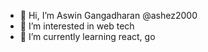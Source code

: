 - 👋 Hi, I’m Aswin Gangadharan @ashez2000
- 👀 I’m interested in web tech
- 🌱 I’m currently learning react, go

<!---
ashez2000/ashez2000 is a ✨ special ✨ repository because its `README.md` (this file) appears on your GitHub profile.
You can click the Preview link to take a look at your changes.
--->
